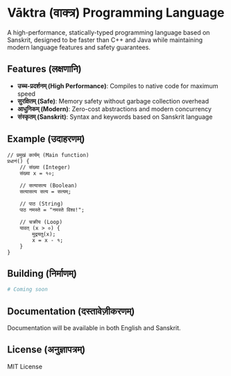 # Vāktra (वाक्त्र) Programming Language

A high-performance, statically-typed programming language based on Sanskrit, designed to be faster than C++ and Java while maintaining modern language features and safety guarantees.

## Features (लक्षणानि)

- **उच्च-प्रदर्शनम् (High Performance)**: Compiles to native code for maximum speed
- **सुरक्षितम् (Safe)**: Memory safety without garbage collection overhead
- **आधुनिकम् (Modern)**: Zero-cost abstractions and modern concurrency
- **संस्कृतम् (Sanskrit)**: Syntax and keywords based on Sanskrit language

## Example (उदाहरणम्)

```sanskrit
// प्रमुखं कार्यम् (Main function)
प्रधानं() {
    // संख्या (Integer)
    संख्या x = १०;
    
    // सत्यासत्य (Boolean)
    सत्यासत्य सत्य = सत्यम्;
    
    // पाठ (String)
    पाठ नमस्ते = "नमस्ते विश्व!";
    
    // चक्रीय (Loop)
    यावत् (x > ०) {
        मुद्रयतु(x);
        x = x - १;
    }
}
```

## Building (निर्माणम्)

```bash
# Coming soon
```

## Documentation (दस्तावेज़ीकरणम्)

Documentation will be available in both English and Sanskrit.

## License (अनुज्ञापत्रम्)

MIT License
